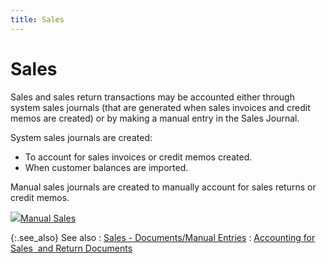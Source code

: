 ```yaml
---
title: Sales
---
```


# Sales


Sales and sales return transactions may be accounted either through system sales journals (that are generated when sales invoices and credit memos are created) or by making a manual entry in the Sales Journal.


System sales journals are created:

- To account for sales invoices or credit memos created.
- When customer balances are imported.



Manual sales journals are created to manually account for sales returns or credit memos.


![]({{site.acc_baseurl}}/img/lens.gif)[Manual Sales]({{site.acc_baseurl}}/sales/manual-sales/manual_sales.html)


{:.see_also}
See also
: [Sales - Documents/Manual Entries]({{site.acc_baseurl}}/sales/sales_documents_manual_entries.html)
: [Accounting for Sales  and Return Documents]({{site.acc_baseurl}}/sales/sales-through-documents/accounting_for_sales_sales_return_documents.html)
